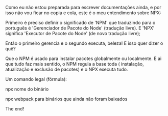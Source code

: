 Como eu não estou preparada para escrever documentações ainda, e por isso não vou ficar no copia e cola, este é o meu entendimento sobre NPX:

Primeiro é preciso definir o significado de 'NPM' que traduzindo para o português é 'Gerenciador de Pacote do Node' (tradução livre). E 'NPX' significa 'Executor de Pacote do Node' (de novo tradução livre);

Então o primeiro gerencia e o segundo executa, beleza! E isso quer dizer o quê?

Que o NPM é usado para instalar pacotes globalmente ou localmente. E ai que tudo faz mais sentido, o NPM regula a base toda ( instalação, atualização e exclusão de pacotes) e o NPX executa tudo.

Um comando legal (fórmula):

npx <comando> nome do binário

npx webpack para binários que ainda não foram baixados

The end! 